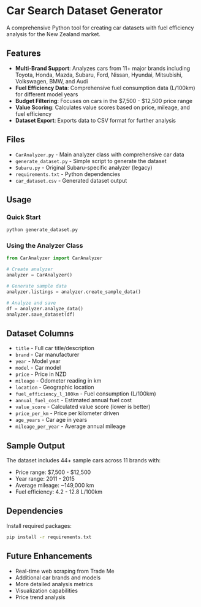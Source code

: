 # Car Search Dataset Generator

A comprehensive Python tool for creating car datasets with fuel efficiency analysis for the New Zealand market.

## Features

- **Multi-Brand Support**: Analyzes cars from 11+ major brands including Toyota, Honda, Mazda, Subaru, Ford, Nissan, Hyundai, Mitsubishi, Volkswagen, BMW, and Audi
- **Fuel Efficiency Data**: Comprehensive fuel consumption data (L/100km) for different model years
- **Budget Filtering**: Focuses on cars in the $7,500 - $12,500 price range
- **Value Scoring**: Calculates value scores based on price, mileage, and fuel efficiency
- **Dataset Export**: Exports data to CSV format for further analysis

## Files

- `CarAnalyzer.py` - Main analyzer class with comprehensive car data
- `generate_dataset.py` - Simple script to generate the dataset
- `Subaru.py` - Original Subaru-specific analyzer (legacy)
- `requirements.txt` - Python dependencies
- `car_dataset.csv` - Generated dataset output

## Usage

### Quick Start
```bash
python generate_dataset.py
```

### Using the Analyzer Class
```python
from CarAnalyzer import CarAnalyzer

# Create analyzer
analyzer = CarAnalyzer()

# Generate sample data
analyzer.listings = analyzer.create_sample_data()

# Analyze and save
df = analyzer.analyze_data()
analyzer.save_dataset(df)
```

## Dataset Columns

- `title` - Full car title/description
- `brand` - Car manufacturer
- `year` - Model year
- `model` - Car model
- `price` - Price in NZD
- `mileage` - Odometer reading in km
- `location` - Geographic location
- `fuel_efficiency_l_100km` - Fuel consumption (L/100km)
- `annual_fuel_cost` - Estimated annual fuel cost
- `value_score` - Calculated value score (lower is better)
- `price_per_km` - Price per kilometer driven
- `age_years` - Car age in years
- `mileage_per_year` - Average annual mileage

## Sample Output

The dataset includes 44+ sample cars across 11 brands with:
- Price range: $7,500 - $12,500
- Year range: 2011 - 2015
- Average mileage: ~149,000 km
- Fuel efficiency: 4.2 - 12.8 L/100km

## Dependencies

Install required packages:
```bash
pip install -r requirements.txt
```

## Future Enhancements

- Real-time web scraping from Trade Me
- Additional car brands and models
- More detailed analysis metrics
- Visualization capabilities
- Price trend analysis
